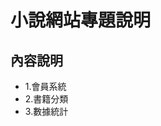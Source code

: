 <h1>小說網站專題說明</h1>
<h2>內容說明</h2>
<ul>
    <li>1.會員系統</li>
    <li>2.書籍分類</li>
    <li>3.數據統計</li>
</ul>
